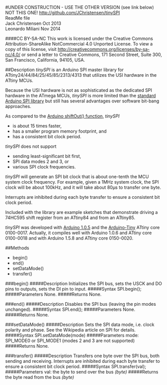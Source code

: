 #UNDER CONSTRUCTION - USE THE OTHER VERSION (see link below) NOT THIS ONE!
http://github.com/JChristensen/tinySPI  
ReadMe file  
Jack Christensen Oct 2013  
Leonardo Miliani Nov 2014

####CC BY-SA-NC
This work is licensed under the Creative Commons Attribution-ShareAlike NotCommercial 4.0
Unported License. To view a copy of this license, visit
http://creativecommons.org/licenses/by-sa-nc/4.0/ or send a letter to Creative
Commons, 171 Second Street, Suite 300, San Francisco, California, 94105, USA.

##Description
*tinySPI* is an Arduino SPI master library for ATtiny24/44/84/25/45/85/2313/4313 that utilizes the USI
hardware in the ATtiny MCUs.

Because the USI hardware is not as sophisticated as the dedicated SPI hardware
in the ATmega MCUs, *tinySPI* is more limited than the [standard Arduino
SPI library](http://arduino.cc/en/Reference/SPI) but still has several advantages over software bit-bang approaches.

As compared to the [Arduino shiftOut() function](http://arduino.cc/en/Reference/ShiftOut), *tinySPI*
- is about 15 times faster,
- has a smaller program memory footprint, and
- has a consistent bit clock period.
 
*tinySPI* does not support
- sending least-significant bit first,
- SPI data modes 2 and 3, or
- various SPI clock frequencies.
 
*tinySPI* will generate an SPI bit clock that is about one-tenth the MCU
system clock frequency. For example, given a 1MHz system clock, the SPI clock
will be about 100kHz, and it will take about 80µs to transfer one byte. 

Interrupts are inhibited during each byte transfer to ensure a consistent
bit clock period.

Included with the library are example sketches that demonstrate driving a 74HC595 shift register from an ATtiny84 and from an ATtiny85.

*tinySPI* was developed with [Arduino 1.0.5](http://arduino.cc/en/Main/Software) and the [Arduino-Tiny](http://code.google.com/p/arduino-tiny/) ATtiny core 0100-0017.
Actually, it compiles well with Arduino 1.0.6 and ATtiny core 0100-0018 and with Arduino 1.5.8 and ATtiny core 0150-0020.

##Methods
* begin()
* end()
* setDataMode()
* transfer()

###begin()
#####Description
Initializes the SPI bus, sets the USCK and DO pins to outputs, sets the DI pin to input.
#####Syntax
SPI.begin();
#####Parameters
None.
#####Returns
None.

###end()
#####Description
Disables the SPI bus (leaving the pin modes unchanged).
#####Syntax
SPI.end();
#####Parameters
None.
#####Returns
None.

###setDataMode()
#####Description
Sets the SPI data mode, i.e. clock polarity and phase. See the Wikipedia article on SPI for details.
#####Syntax
SPI.setDataMode(mode)
#####Parameters
mode: SPI_MODE0 or SPI_MODE1 (modes 2 and 3 are not supported)
#####Returns
None.

###transfer()
#####Description
Transfers one byte over the SPI bus, both sending and receiving. Interrupts are inhibited during each byte transfer to ensure a consistent bit clock period.
#####Syntax
SPI.transfer(val);
#####Parameters
val: the byte to send over the bus _(byte)_
#####Returns
the byte read from the bus _(byte)_
